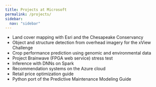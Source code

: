 ```yaml
---
title: Projects at Microsoft
permalink: /projects/
sidebar:
  nav: "sidebar"
---
```


* Land cover mapping with Esri and the Chesapeake Conservancy
* Object and structure detection from overhead imagery for the xView Challenge
* Crop performance prediction using genomic and environmental data
* Project Brainwave (FPGA web service) stress test
* Inference with DNNs on Spark
* Recommendation systems on the Azure cloud
* Retail price optimization guide
* Python port of the Predictive Maintenance Modeling Guide


